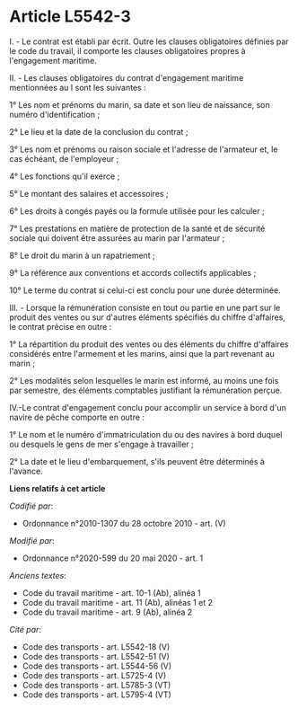 # Article L5542-3

I. - Le contrat est établi par écrit. Outre les clauses obligatoires définies par le code du travail, il comporte les clauses
obligatoires propres à l'engagement maritime.

II. - Les clauses obligatoires du contrat d'engagement maritime mentionnées au I sont les suivantes :

1° Les nom et prénoms du marin, sa date et son lieu de naissance, son numéro d'identification ;

2° Le lieu et la date de la conclusion du contrat ;

3° Les nom et prénoms ou raison sociale et l'adresse de l'armateur et, le cas échéant, de l'employeur ;

4° Les fonctions qu'il exerce ;

5° Le montant des salaires et accessoires ;

6° Les droits à congés payés ou la formule utilisée pour les calculer ;

7° Les prestations en matière de protection de la santé et de sécurité sociale qui doivent être assurées au marin par
l'armateur ;

8° Le droit du marin à un rapatriement ;

9° La référence aux conventions et accords collectifs applicables ;

10° Le terme du contrat si celui-ci est conclu pour une durée déterminée.

III. - Lorsque la rémunération consiste en tout ou partie en une part sur le produit des ventes ou sur d'autres éléments
spécifiés du chiffre d'affaires, le contrat précise en outre :

1° La répartition du produit des ventes ou des éléments du chiffre d'affaires considérés entre l'armement et les marins,
ainsi que la part revenant au marin ;

2° Les modalités selon lesquelles le marin est informé, au moins une fois par semestre, des éléments comptables justifiant la
rémunération perçue.

IV.-Le contrat d'engagement conclu pour accomplir un service à bord d'un navire de pêche comporte en outre :

1° Le nom et le numéro d'immatriculation du ou des navires à bord duquel ou desquels le gens de mer s'engage à travailler ;

2° La date et le lieu d'embarquement, s'ils peuvent être déterminés à l'avance.

**Liens relatifs à cet article**

_Codifié par_:

  - Ordonnance n°2010-1307 du 28 octobre 2010 - art. (V)

_Modifié par_:

  - Ordonnance n°2020-599 du 20 mai 2020 - art. 1

_Anciens textes_:

  - Code du travail maritime - art. 10-1 (Ab), alinéa 1
  - Code du travail maritime - art. 11 (Ab), alinéas 1 et 2
  - Code du travail maritime - art. 9 (Ab), alinéa 2

_Cité par_:

  - Code des transports - art. L5542-18 (V)
  - Code des transports - art. L5542-51 (V)
  - Code des transports - art. L5544-56 (V)
  - Code des transports - art. L5725-4 (V)
  - Code des transports - art. L5785-3 (VT)
  - Code des transports - art. L5795-4 (VT)
